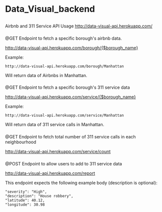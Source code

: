 # Data_Visual_backend
##
Airbnb and 311 Service API Usage
http://data-visual-api.herokuapp.com/


###
@GET Endpoint to fetch a specific borough's airbnb data.

http://data-visual-api.herokuapp.com/borough/{$borough_name}

Example:
```
http://data-visual-api.herokuapp.com/borough/Manhattan
```
Will return data of Airbnbs in Manhattan.



###
@GET Endpoint to fetch a specific borough's 311 service data

http://data-visual-api.herokuapp.com/service/{$borough_name}

Example:
```
http://data-visual-api.herokuapp.com/service/Manhattan
```
Will return data of 311 service calls  in Manhattan.

###
@GET Endpoint to fetch total number of 311 service calls in each neighbourhood

http://data-visual-api.herokuapp.com/service/count



###
@POST Endpoint to allow users to add to 311 service data

http://data-visual-api.herokuapp.com/report

This endpoint expects the following example body (description is optional): 

```
"severity": "High",
"description": "House robbery",
"latitude": 40.12,
"longitude": 30.98
```


